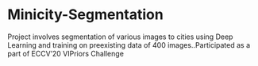 # Minicity-Segmentation
Project involves segmentation of various images to cities using Deep Learning and training on preexisting data of 400 images..Participated as a part of ECCV’20 VIPriors Challenge
